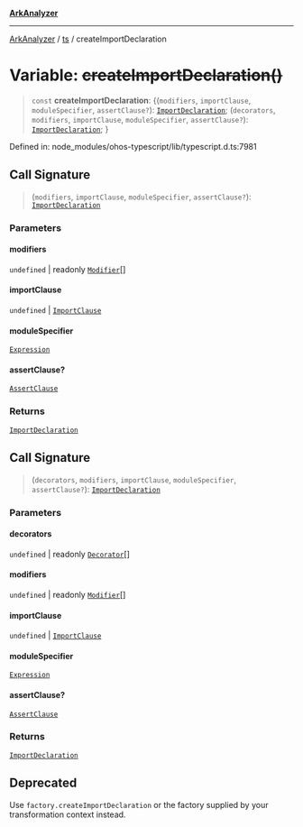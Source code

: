[**ArkAnalyzer**](../../../../README.md)

***

[ArkAnalyzer](../../../../globals.md) / [ts](../README.md) / createImportDeclaration

# Variable: ~~createImportDeclaration()~~

> `const` **createImportDeclaration**: \{(`modifiers`, `importClause`, `moduleSpecifier`, `assertClause?`): [`ImportDeclaration`](../interfaces/ImportDeclaration.md); (`decorators`, `modifiers`, `importClause`, `moduleSpecifier`, `assertClause?`): [`ImportDeclaration`](../interfaces/ImportDeclaration.md); \}

Defined in: node\_modules/ohos-typescript/lib/typescript.d.ts:7981

## Call Signature

> (`modifiers`, `importClause`, `moduleSpecifier`, `assertClause?`): [`ImportDeclaration`](../interfaces/ImportDeclaration.md)

### Parameters

#### modifiers

`undefined` | readonly [`Modifier`](../type-aliases/Modifier.md)[]

#### importClause

`undefined` | [`ImportClause`](../interfaces/ImportClause.md)

#### moduleSpecifier

[`Expression`](../interfaces/Expression.md)

#### assertClause?

[`AssertClause`](../interfaces/AssertClause.md)

### Returns

[`ImportDeclaration`](../interfaces/ImportDeclaration.md)

## Call Signature

> (`decorators`, `modifiers`, `importClause`, `moduleSpecifier`, `assertClause?`): [`ImportDeclaration`](../interfaces/ImportDeclaration.md)

### Parameters

#### decorators

`undefined` | readonly [`Decorator`](../interfaces/Decorator.md)[]

#### modifiers

`undefined` | readonly [`Modifier`](../type-aliases/Modifier.md)[]

#### importClause

`undefined` | [`ImportClause`](../interfaces/ImportClause.md)

#### moduleSpecifier

[`Expression`](../interfaces/Expression.md)

#### assertClause?

[`AssertClause`](../interfaces/AssertClause.md)

### Returns

[`ImportDeclaration`](../interfaces/ImportDeclaration.md)

## Deprecated

Use `factory.createImportDeclaration` or the factory supplied by your transformation context instead.
